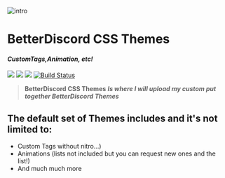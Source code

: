 
![intro](http://imgur.com/a/D3Re3.jpeg)

# BetterDiscord CSS Themes
#### *CustomTags,Animation, etc!*
[<img src="https://img.shields.io/badge/Support-me!-blue.svg">](https://www.paypal.com/GambaPlayz)  [<img src="https://img.shields.io/badge/discord-py-red.svg">](https://github.com/GambaPlayz) [<img src="https://discordapp.com/api/guilds/228325415071121409/widget.png?style=shield">](https://discord.gg/rvUFQa3) [![Build Status](https://travis-ci.org/Twentysix26/Red-DiscordBot.svg?branch=develop)](https://github.com/GambaPlayz)

> **BetterDiscord CSS Themes** ***Is where I will upload my custom put together BetterDiscord Themes***
## **The default set of Themes includes and it's not limited to:**
* Custom Tags without nitro...)
* Animations (lists not included but you can request new ones and the list!)
* And much much more

